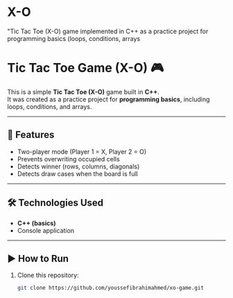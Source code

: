# X-O
"Tic Tac Toe (X-O) game implemented in C++ as a practice project for programming basics (loops, conditions, arrays
# Tic Tac Toe Game (X-O) 🎮

This is a simple **Tic Tac Toe (X-O)** game built in **C++**.  
It was created as a practice project for **programming basics**, including loops, conditions, and arrays.

---

## 🚀 Features
- Two-player mode (Player 1 = X, Player 2 = O)  
- Prevents overwriting occupied cells  
- Detects winner (rows, columns, diagonals)  
- Detects draw cases when the board is full  

---

## 🛠️ Technologies Used
- **C++ (basics)**  
- Console application  

---

## ▶️ How to Run
1. Clone this repository:
   ```bash
   git clone https://github.com/youssefibrahimahmed/xo-game.git
